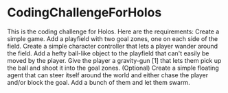 # CodingChallengeForHolos
This is the coding challenge for Holos. Here are the requirements: Create a simple game. Add a playfield with two goal zones, one on each side of the field. Create a simple character controller that lets a player wander around the field. Add a hefty ball-like object to the playfield that can't easily be moved by the player. Give the player a gravity-gun [1] that lets them pick up the ball and shoot it into the goal zones.  (Optional) Create a simple floating agent that can steer itself around the world and either chase the player and/or block the goal. Add a bunch of them and let them swarm.
